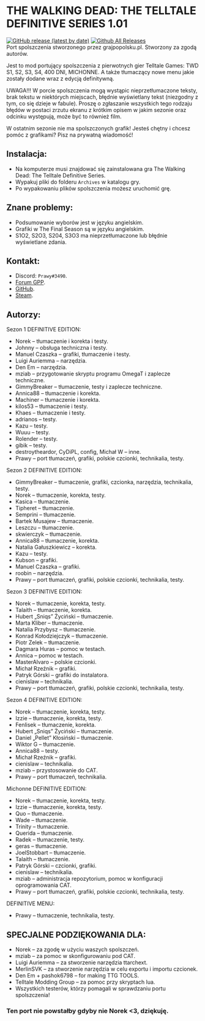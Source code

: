 # THE WALKING DEAD: THE TELLTALE DEFINITIVE SERIES 1.01
[![GitHub release (latest by date)](https://img.shields.io/github/v/release/PrawyCoD1/The-Walking-Dead-Definitive-Series-Port-Spolszczenia?label=Wersja)]([https://github.com/Telltale-Modding-Group/TelltaleModLauncher/releases](https://github.com/PrawyCoD1/The-Walking-Dead-Definitive-Series-Port-Spolszczenia/releases))
[![Github All Releases](https://img.shields.io/github/downloads/PrawyCod1/The-Walking-Dead-Definitive-Series-Port-Spolszczenia/total?color=green&label=pobrania)](https://github.com/PrawyCoD1/The-Walking-Dead-Definitive-Series-Port-Spolszczenia/releases)  
Port spolszczenia stworzonego przez grajpopolsku.pl. Stworzony za zgodą autorów.

Jest to mod portujący spolszczenia z pierwotnych gier Telltale Games: TWD S1, S2, S3, S4, 400 DNI, MICHONNE. A także tłumaczący nowe menu jakie zostały dodane wraz z edycją definitywną.

UWAGA!!!
W porcie spolszczenia mogą wystąpic nieprzetłumaczone teksty, brak tekstu w niektórych miejscach, błędnie wyświetlany tekst (niezgodny z tym, co się dzieje w fabule). Proszę o zgłaszanie wszystkich tego rodzaju błędów w postaci zrzutu ekranu z krótkim opisem w jakim sezonie oraz odcinku występują, może być to również film.

W ostatnim sezonie nie ma spolszczonych grafik! Jesteś chętny i chcesz pomóc z grafikami? Pisz na prywatną wiadomość!

## Instalacja:
- Na komputerze musi znajdować się zainstalowana gra The Walking Dead: The Telltale Definitive Series.
- Wypakuj pliki do folderu `Archives` w katalogu gry.
- Po wypakowaniu plików spolszczenia możesz uruchomić grę.

## Znane problemy:
- Podsumowanie wyborów jest w języku angielskim.
- Grafiki w The Final Season są w języku angielskim.
- S1O2, S2O3, S204, S3O3 ma nieprzetłumaczone lub błędnie wyświetlane zdania.

## Kontakt:
- Discord: `Prawy#3490`.
- <a href="https://grajpopolsku.pl/forum/memberlist.php?mode=viewprofile&u=14594" rel="nofollow">Forum GPP</a>.
- <a href="https://github.com/PrawyCoD1/" rel="nofollow">GitHub</a>.
- <a href="https://steamcommunity.com/profiles/76561198055615111" rel="nofollow">Steam</a>.

## Autorzy:

Sezon 1 DEFINITIVE EDITION:
- Norek – tłumaczenie i korekta i testy.
- Johnny – obsługa techniczna i testy.
- Manuel Czaszka – grafiki, tłumaczenie i testy.
- Luigi Auriemma – narzędzia.
- Den Em – narzędzia.
- mziab – przygotowanie skryptu programu OmegaT i zaplecze techniczne.
- GimmyBreaker – tłumaczenie, testy i zaplecze techniczne.
- Annica88 – tłumaczenie i korekta.
- Machiner – tłumaczenie i korekta.
- kilos53 – tłumaczenie i testy.
- Khaes – tłumaczenie i testy.
- adrianos – testy.
- Kazu – testy.
- Wuuu – testy.
- Rolender – testy.
- gibik – testy.
- destroytheardor, CyDiPL, config, Michał W – inne.
- Prawy – port tłumaczeń, grafiki, polskie czcionki, technikalia, testy.

Sezon 2 DEFINITIVE EDITION:
- GimmyBreaker – tłumaczenie, grafiki, czcionka, narzędzia, technikalia, testy.
- Norek – tłumaczenie, korekta, testy.
- Kasica – tłumaczenie.
- Tipheret – tłumaczenie.
- Semprini – tłumaczenie.
- Bartek Musajew – tłumaczenie.
- Leszczu – tłumaczenie.
- skwierczyk – tłumaczenie.
- Annica88 – tłumaczenie, korekta.
- Natalia Gałuszkiewicz – korekta.
- Kazu – testy.
- Kubson – grafiki.
- Manuel Czaszka – grafiki.
- roobin – narzędzia.
- Prawy – port tłumaczeń, grafiki, polskie czcionki, technikalia, testy.

Sezon 3 DEFINITIVE EDITION:
- Norek – tłumaczenie, korekta, testy.
- Talaith – tłumaczenie, korekta.
- Hubert „Sniqs” Życiński – tłumaczenie.
- Marta Kliber – tłumaczenie.
- Natalia Przybysz – tłumaczenie.
- Konrad Kołodziejczyk – tłumaczenie.
- Piotr Zelek – tłumaczenie.
- Dagmara Huras – pomoc w testach.
- Annica – pomoc w testach.
- MasterAlvaro – polskie czcionki.
- Michał Rzeźnik – grafiki.
- Patryk Górski – grafiki do instalatora.
- cienislaw – technikalia.
- Prawy – port tłumaczeń, grafiki, polskie czcionki, technikalia, testy.

Sezon 4 DEFINITIVE EDITION:
- Norek – tłumaczenie, korekta, testy.
- Izzie – tłumaczenie, korekta, testy.
- Fenlisek – tłumaczenie, korekta.
- Hubert „Sniqs” Życiński – tłumaczenie.
- Daniel „Pellet” Kłosiński – tłumaczenie.
- Wiktor G – tłumaczenie.
- Annica88 – testy.
- Michał Rzeźnik – grafiki.
- cienislaw – technikalia.
- mziab – przystosowanie do CAT.
- Prawy – port tłumaczeń, technikalia.

Michonne DEFINITIVE EDITION:
- Norek – tłumaczenie, korekta, testy.
- Izzie – tłumaczenie, korekta, testy.
- Quo – tłumaczenie.
- Wade – tłumaczenie.
- Trinity – tłumaczenie.
- Querida – tłumaczenie.
- Radek – tłumaczenie, testy.
- geras – tłumaczenie.
- JoelStobbart – tłumaczenie.
- Talaith – tłumaczenie.
- Patryk Górski – czcionki, grafiki.
- cienislaw – technikalia.
- mziab – administracja repozytorium, pomoc w konfiguracji oprogramowania CAT.
- Prawy – port tłumaczeń, grafiki, polskie czcionki, technikalia, testy.

DEFINITIVE MENU:
- Prawy – tłumaczenie, technikalia, testy.


## SPECJALNE PODZIĘKOWANIA DLA:
- Norek – za zgodę w użyciu waszych spolszczeń.
- mziab – za pomoc w skonfigurowaniu pod CAT.
- Luigi Auriemma – za stworzenie narzędzia ttarchext.
- MerlinSVK – za stworzenie narzędzia w celu exportu i importu czcionek.
- Den Em + pashok6798 – for making TTG TOOLS.
- Telltale Modding Group – za pomoc przy skryptach lua.
- Wszystkich testerów, którzy pomagali w sprawdzaniu portu spolszczenia!


### Ten port nie powstałby gdyby nie Norek <3, dziękuję.
